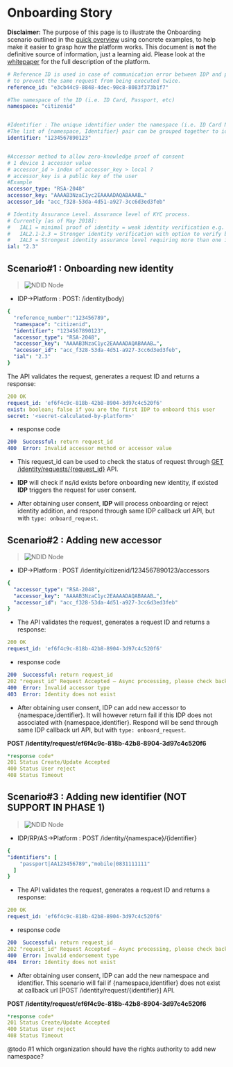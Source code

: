 # Onboarding Story
<div markdown="1" class="flash mb-3 flash-warn">

**Disclaimer:** The purpose of this page is to illustrate the Onboarding scenario outlined in the [quick overview](/#quick-overview) using concrete examples, to help make it easier to grasp how the platform works. This document is **not** the definitive source of information, just a learning aid. Please look at the [whitepaper](https://docs.google.com/document/d/1SKydNM-Nyox62m3vuvYgFYCr8ABVQV8RhjwiMjdCpQ8/edit#heading=h.qf2lmu8vfgym) for the full description of the platform.

</div>

```yaml 
# Reference ID is used in case of communication error between IDP and platform,
# to prevent the same request from being executed twice.
reference_id: "e3cb44c9-8848-4dec-98c8-8083f373b1f7"

#The namespace of the ID (i.e. ID Card, Passport, etc)
namespace: "citizenid"


#Identifier : The unique identifier under the namespace (i.e. ID Card Number, Passport Number, etc). 
#The list of {namespace, Identifier} pair can be grouped together to identify an individual.
identifier: "1234567890123"


#Accessor method to allow zero-knowledge proof of consent
# 1 device 1 accessor value
# accessor_id > index of accessor_key > local ?
# accessor_key is a public key of the user
#Example
accessor_type: "RSA-2048"
accessor_key: "AAAAB3NzaC1yc2EAAAADAQABAAAB…"
accessor_id: "acc_f328-53da-4d51-a927-3cc6d3ed3feb"

# Identity Assurance Level. Assurance level of KYC process.
# Currently [as of May 2018]:
#   IAL1 = minimal proof of identity = weak identity verification e.g. copy of id card
#   IAL2.1-2.3 = Stronger identity verification with option to verify biometric data as a tougher measure
#   IAL3 = Strongest identity assurance level requiring more than one identification documents and biometric comparison is compulsary
ial: "2.3"

```

## Scenario#1 : Onboarding new identity 
> ![NDID Node](images/onboarding-identity.png)

- IDP→Platform : POST: /identity(body) 
```yaml 
{   
  "reference_number":"123456789",
  "namespace": "citizenid",
  "identifier": "1234567890123",
  "accessor_type": "RSA-2048",
  "accessor_key": "AAAAB3NzaC1yc2EAAAADAQABAAAB…",
  "accessor_id": "acc_f328-53da-4d51-a927-3cc6d3ed3feb",
  "ial": "2.3"
}
```
The API validates the request, generates a request ID and returns a response:
```yaml
200 OK 
request_id: 'ef6f4c9c-818b-42b8-8904-3d97c4c520f6'
exist: boolean; false if you are the first IDP to onboard this user
secret: '<secret-calculated-by-platform>'
```

- response code
```yaml
200  Successful: return request_id
400  Error: Invalid accessor method or accessor value
```

 - This request_id can be used to check the status of request through [GET /identity/requests/{request_id}](https://app.swaggerhub.com/apis/ndid/identity/1.0#/default/get_request_status) API.
 

 - **IDP** will check if ns/id exists before onboarding new identity, if existed **IDP** triggers the request for user consent.
 - After obtaining user consent, **IDP** will process onboarding or reject identity addition, and respond through same IDP callback url API, but with `type: onboard_request`. 


## Scenario#2 : Adding new accessor
> ![NDID Node](images/add-new-accessor.png)

- IDP->Platform : POST /identity/citizenid/1234567890123/accessors
```yaml
{
  "accessor_type": "RSA-2048",
  "accessor_key": "AAAAB3NzaC1yc2EAAAADAQABAAAB…",
  "accessor_id": "acc_f328-53da-4d51-a927-3cc6d3ed3feb"
}
```

- The API validates the request, generates a request ID and returns a response:
```yaml
200 OK 
request_id: 'ef6f4c9c-818b-42b8-8904-3d97c4c520f6'
```

- response code
```yaml
200  Successful: return request_id
202 "request_id" Request Accepted – Async processing, please check back or wait for response at Callback URL
400  Error: Invalid accessor type
403  Error: Identity does not exist
```
- After obtaining user consent, IDP can add new accessor to {namespace,identifier}. It will however return fail if this IDP does not associated with {namespace,identifier}.
Respond will be send through same IDP callback url API, but with `type: onboard_request`.

**POST /identity/request/ef6f4c9c-818b-42b8-8904-3d97c4c520f6**
```yaml 
*response code*
201 Status Create/Update Accepted
400 Status User reject
408 Status Timeout
```


## Scenario#3 : Adding new identifier (NOT SUPPORT IN PHASE 1)
> ![NDID Node](images/add-new-identifier.png)


- IDP/RP/AS->Platform : POST /identity/{namespace}/{identifier}
```yaml
{
"identifiers": [
    "passport|AA123456789","mobile|0831111111"
  ]
}
```

- The API validates the request, generates a request ID and returns a response:
```yaml
200 OK 
request_id: 'ef6f4c9c-818b-42b8-8904-3d97c4c520f6'
```

- response code
```yaml
200  Successful: return request_id
202 "request_id" Request Accepted – Async processing, please check back or wait for response at Callback URL
400  Error: Invalid endorsement type
404  Error: Identity does not exist
```
- After obtaining user consent, IDP can add the new namespace and identifier. This scenario will fail if {namespace,identifier} does not exist at callback url [POST /identity/request/{identifier}] API. 

**POST /identity/request/ef6f4c9c-818b-42b8-8904-3d97c4c520f6**
```yaml 
*response code*
201 Status Create/Update Accepted
400 Status User reject
408 Status Timeout
```
<div class="flash mb-3 flash-warn">
  @todo #1 which organization should have the rights authority to add new namespace?
</div>


